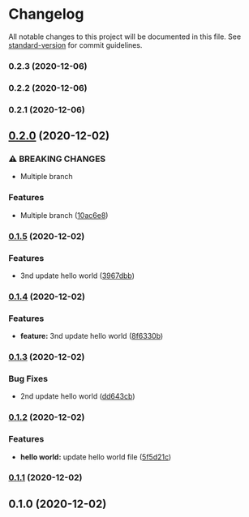# Changelog

All notable changes to this project will be documented in this file. See [standard-version](https://github.com/conventional-changelog/standard-version) for commit guidelines.

### 0.2.3 (2020-12-06)

### 0.2.2 (2020-12-06)

### 0.2.1 (2020-12-06)

## [0.2.0](https://github.com/murad357/java-maven-standard-version-sample-master/compare/v0.1.5...v0.2.0) (2020-12-02)


### ⚠ BREAKING CHANGES

* Multiple branch

### Features

* Multiple branch ([10ac6e8](https://github.com/murad357/java-maven-standard-version-sample-master/commit/10ac6e800c6e473d54b895c4748ee155a7ca6b7c))

### [0.1.5](https://github.com/murad357/java-maven-standard-version-sample-master/compare/v0.1.4...v0.1.5) (2020-12-02)


### Features

* 3nd update hello world ([3967dbb](https://github.com/murad357/java-maven-standard-version-sample-master/commit/3967dbb21c9b55f6186b1f4c263075d1f4c2d80f))

### [0.1.4](https://github.com/murad357/java-maven-standard-version-sample-master/compare/v0.1.3...v0.1.4) (2020-12-02)


### Features

* **feature:** 3nd update hello world ([8f6330b](https://github.com/murad357/java-maven-standard-version-sample-master/commit/8f6330b47bd1967fecbf1f191be099267983ce8e))

### [0.1.3](https://github.com/murad357/java-maven-standard-version-sample-master/compare/v0.1.2...v0.1.3) (2020-12-02)


### Bug Fixes

* 2nd update hello world ([dd643cb](https://github.com/murad357/java-maven-standard-version-sample-master/commit/dd643cbfe5e1af8640a03a75e7e7f693593ca194))

### [0.1.2](https://github.com/murad357/java-maven-standard-version-sample-master/compare/v0.1.1...v0.1.2) (2020-12-02)


### Features

* **hello world:** update hello world file ([5f5d21c](https://github.com/murad357/java-maven-standard-version-sample-master/commit/5f5d21cec43f5119c4cff538923cf25608c98b5b))

### [0.1.1](https://github.com/murad357/java-maven-standard-version-sample-master/compare/v0.1.0...v0.1.1) (2020-12-02)

## 0.1.0 (2020-12-02)
